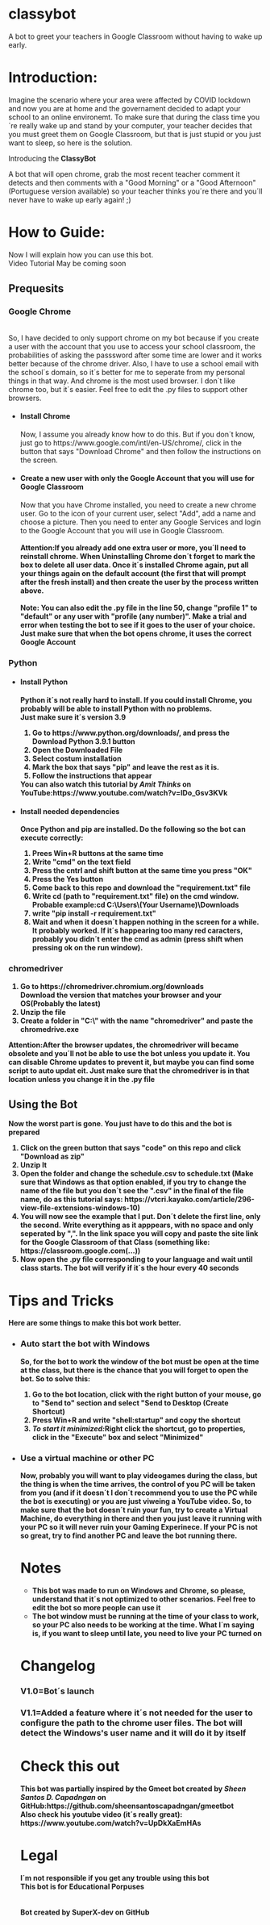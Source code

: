 # classybot
A bot to greet your teachers in Google Classroom without having to wake up early.

<h1>Introduction:</h1>
Imagine the scenario where your area were affected by COVID lockdown and now you are at home and the governament decided to adapt your school to an online environemt. To make sure that during the class time you´re really wake up and stand by your computer, your teacher decides that you must greet them on Google Classroom, but that is just stupid or you just want to sleep, so here is the solution.
<br>
<p>Introducing the <b>ClassyBot</b></p>

A bot that will open chrome, grab the most recent teacher comment it detects and then comments with a "Good Morning" or a "Good Afternoon" (Portuguese version available) so your teacher thinks you´re there and you´ll never have to wake up early again! ;)


<h1>How to Guide:</h1>
Now I will explain how you can use this bot.
<br>
Video Tutorial May be coming soon
<br>
<h2>Prequesits</h2>
<h3>Google Chrome</h3>
<br>
So, I have decided to only support chrome on my bot because if you create a user with the account that you use to access your school classroom, the probabilities of asking the passsword after some time are lower and it works better because of the chrome driver. Also, I have to use a school email with the school´s domain, so it´s better for me to seperate from my personal things in that way. And chrome is the most used browser. I don´t like chrome too, but it´s easier. Feel free to edit the .py files to support other browsers.
<ul>
  <li><h4>Install Chrome</h4></li>
 Now, I assume you already know how to do this. But if you don´t know, just go to https://www.google.com/intl/en-US/chrome/,   click in the button that says "Download Chrome" and then follow the instructions on the screen.
  <li><h4>Create a new user with only the Google Account that you will use for Google Classroom</h4></li>
    Now that you have Chrome installed, you need to create a new chrome user. Go to the icon of your current user, select "Add", add a name and choose a picture. Then you need to enter any Google Services and login to the Google Account that you will use in Google Classroom.
  <br>
  <br>
 <b>Attention<b>:If you already add one extra user or more, you´ll need to reinstall chrome. When Uninstalling Chrome don´t forget to mark the box to delete all user data. Once it´s installed Chrome again, put all your things again on the default account (the first that will prompt after the fresh install) and then create the user by the process written above.
  <br>
  <br>
  <b>Note<b>: You can also edit the .py file in the line 50, change "profile 1" to "default" or any user with "profile (any number)". Make a trial and error when testing the bot         to see if it goes to the user of your choice. Just make sure that when the bot opens chrome, it uses the correct Google Account
    </ul>
<h3>Python</h3>
    <ul>
      <li><h4>Install Python</h4></li>
        Python it´s not really hard to install. If you could install Chrome, you probably will be able to install Python with no problems.
      <br>
      <b>Just make sure it´s version 3.9</b>
      <ol>
        <li>Go to https://www.python.org/downloads/, and press the Download Python 3.9.1 button</li>
        <li>Open the Downloaded File</li>
        <li>Select costum installation</li>
        <li>Mark the box that says "pip" and leave the rest as it is.</li>
        <li>Follow the instructions that appear</li>
      </ol>
      You can also watch this tutorial by <i>Amit Thinks</i> on YouTube:https://www.youtube.com/watch?v=IDo_Gsv3KVk
      <li><h4>Install needed dependencies</h4></li>
    Once Python and pip are installed. Do the following so the bot can execute correctly:
      <ol>
        <li>Prees Win+R buttons at the same time</li>
        <li>Write "cmd" on the text field</li>
        <li>Press the cntrl and shift button at the same time you press "OK"</li>
        <li>Press the Yes button</li>
        <li>Come back to this repo and download the "requirement.txt" file</li>
        <li>Write cd (path to "requirement.txt" file) on the cmd window. Probable example:cd C:\Users\(Your Username)\Downloads</li>
        <li>write "pip install -r requirement.txt"</li>
        <li>Wait and when it doesn´t happen nothing in the screen for a while. It probably worked. If it´s happearing too many red caracters, probably you didn´t enter the cmd as admin (press shift when pressing ok on the run window).</li>
      </ol>
    </ul>
    <h3>chromedriver</h3>
    <ol>
      <li>Go to https://chromedriver.chromium.org/downloads</li
      <li>Download the version that matches your browser and your OS(Probably the latest)</li>
      <li>Unzip the file</li>
      <li>Create a folder in "C:\" with the name "chromedriver" and paste the chromedrive.exe</li>
    </ol>
 Attention:After the browser updates, the chromedriver will became obsolete and you´ll not be able to use the bot unless you update it. You can disable Chrome updates to prevent it, but maybe you can find some script to auto updat eit. Just make sure that the chromedriver is in that location unless you change it in the .py file
    <br>
    <h2>Using the Bot</h2>
    Now the worst part is gone. You just have to do this and the bot is prepared
    <ol>
      <li>Click on the green button that says "code" on this repo and click "Download as zip"</li>
      <li>Unzip It</li>
      <li>Open the folder and change the schedule.csv to schedule.txt (Make sure that Windows as that option enabled, if you try to change the name of the file but you don´t see the ".csv" in the final of the file name, do as this tutorial says: https://vtcri.kayako.com/article/296-view-file-extensions-windows-10)</li>
      <li>You will now see the example that I put. Don´t delete the first line, only the second. Write everything as it apppears, with no space and only seperated by ",". In the link space you will copy and paste the site link for the Google Classroom of that Class (something like: https://classroom.google.com(...))</li>
      <li>Now open the .py file corresponding to your language and wait until class starts. The bot will verify if it´s the hour every 40 seconds</li>
    </ol>
      
 <h1>Tips and Tricks</h1>
 Here are some things to make this bot work better.
 <ul>
  <li><h3>Auto start the bot with Windows</h3></li>
  So, for the bot to work the window of the bot must be open at the time at the class, but there is the chance that you will forget to open the bot. So to solve this:
  <ol>
    <li>Go to the bot location, click with the right button of your mouse, go to "Send to" section and select "Send to Desktop (Create Shortcut)</li>
    <li>Press Win+R and write "shell:startup" and copy the shortcut</li>
    <li><i>To start it minimized:</i>Right click the shortcut, go to properties, click in the "Execute" box and select "Minimized"</li>
  </ol>
  <li><h3>Use a virtual machine or other PC</h3></li>
  Now, probably you will want to play videogames during the class, but the thing is when the time arrives, the control of you PC will be taken from you (and if it doesn´t I don´t recommend you to use the PC while the bot is executing) or you are just viweing a YouTube video. So, to make sure that the bot doesn´t ruin your fun, try to create a Virtual Machine, do everything in there and then you just leave it running with your PC so it will never ruin your Gaming Experinece. If your PC is not so great, try to find another PC and leave the bot running there.
  
  <h1>Notes</h1>
  <ul>
  <li>This bot was made to run on Windows and Chrome, so please, understand that it´s not optimized to other scenarios. Feel free to edit the bot so more people can use it</li>
  <li>The bot window must be running at the time of your class to work, so your PC also needs to be working at the time. What I´m saying is, if you want to sleep until late, you need to live your PC turned on</li>
  </ul>
  
  <h1>Changelog</h1>
  <h3>V1.0=Bot´s launch</h3>
  <h3>V1.1=Added a feature where it´s not needed for the user to configure the path to the chrome user files. The bot will detect the Windows's user name and it will do it by itself</h3>
  
  <h1>Check this out</h1>
  This bot was partially inspired by the Gmeet bot created by <i>Sheen Santos D. Capadngan</i> on GitHub:https://github.com/sheensantoscapadngan/gmeetbot
  <br>
  Also check his youtube video (it´s really great):
  <br>
  https://www.youtube.com/watch?v=UpDkXaEmHAs
  
  <h1>Legal</h1>
  I´m not responsible if you get any trouble using this bot
  <br>
  This bot is for Educational Porpuses
  <br>
  <br>
  <br>
  Bot created by SuperX-dev on GitHub
  
    
      
      
        
    
  

